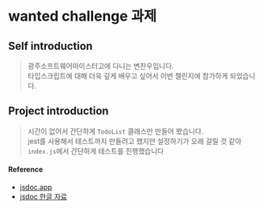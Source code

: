 # wanted challenge 과제

## Self introduction

> 광주소프트웨어마이스터고에 다니는 변찬우입니다.<br />
> 타입스크립트에 대해 더욱 깊게 배우고 싶어서 이번 챌린지에 참가하게 되었습니다.

## Project introduction

> 시간이 없어서 간단하게 `TodoList` 클래스만 만들어 봤습니다.<br />
> jest를 사용해서 테스트까지 만들려고 했지만 설정하기가 오래 걸릴 것 같아 `index.js`에서 간단하게 테스트를 진행했습니다

#### Reference

- [jsdoc.app](https://jsdoc.app)
- [jsdoc 한글 자료](https://poiemaweb.com/jsdoc-type-hint)
